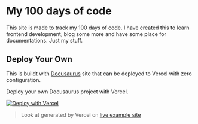 # My 100 days of code

This site is made to track my 100 days of code. I have created this to learn frontend development, blog some more and have some place for documentations. Just my stuff.

## Deploy Your Own

This is buildt with [Docusaurus](https://v2.docusaurus.io) site that can be deployed to Vercel with zero configuration.

Deploy your own Docusaurus project with Vercel.

[![Deploy with Vercel](https://vercel.com/button)](https://vercel.com/new/clone?repository-url=https://github.com/vercel/vercel/tree/main/docusaurus-2&template=docusaurus-2)

> Look at generated by Vercel on [live example site](https://docusaurus-2-template.vercel.app)
